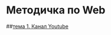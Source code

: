 # Методичка по Web
##[тема 1. Канал Youtube](https://github.com/mercuriaL-web/it-compot-web/blob/main/it-compot/%D0%9C%D0%B5%D1%82%D0%BE%D0%B4%D0%B8%D1%87%D0%BA%D0%B0%20%D0%BF%D0%BE%20Web.md)
